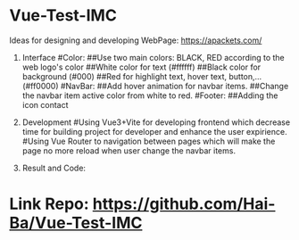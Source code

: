 # Vue-Test-IMC
Ideas for designing and developing WebPage: https://apackets.com/

1) Interface
#Color: 
       ##Use two main colors: BLACK, RED according to the web logo's color
       ##White color for text (#ffffff)
       ##Black color for background (#000)
       ##Red for highlight text, hover text, button,... (#ff0000)
#NavBar:
       ##Add hover animation for navbar items.
       ##Change the navbar item active color from white to red.
#Footer:
       ##Adding the icon contact

2) Development
#Using Vue3+Vite for developing frontend which decrease time for building project for developer and enhance the user expirience.
#Using Vue Router to navigation between pages which will make the page no more reload when user change the navbar items.

       
3) Result and Code:
# Link Repo: https://github.com/Hai-Ba/Vue-Test-IMC
